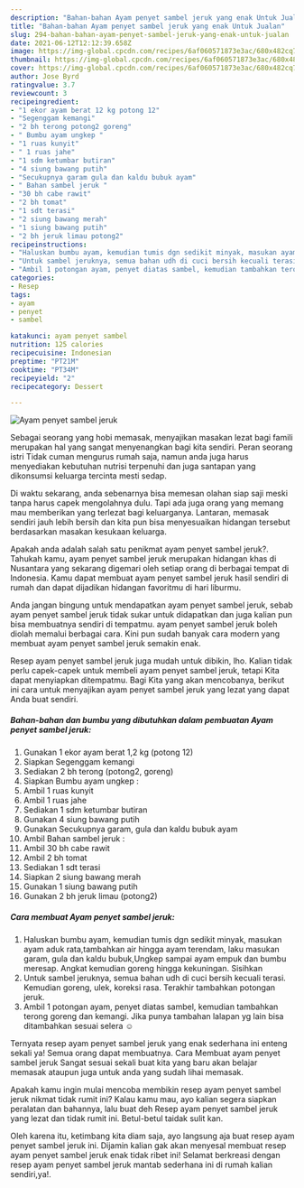 ```yaml
---
description: "Bahan-bahan Ayam penyet sambel jeruk yang enak Untuk Jualan"
title: "Bahan-bahan Ayam penyet sambel jeruk yang enak Untuk Jualan"
slug: 294-bahan-bahan-ayam-penyet-sambel-jeruk-yang-enak-untuk-jualan
date: 2021-06-12T12:12:39.658Z
image: https://img-global.cpcdn.com/recipes/6af060571873e3ac/680x482cq70/ayam-penyet-sambel-jeruk-foto-resep-utama.jpg
thumbnail: https://img-global.cpcdn.com/recipes/6af060571873e3ac/680x482cq70/ayam-penyet-sambel-jeruk-foto-resep-utama.jpg
cover: https://img-global.cpcdn.com/recipes/6af060571873e3ac/680x482cq70/ayam-penyet-sambel-jeruk-foto-resep-utama.jpg
author: Jose Byrd
ratingvalue: 3.7
reviewcount: 3
recipeingredient:
- "1 ekor ayam berat 12 kg potong 12"
- "Segenggam kemangi"
- "2 bh terong potong2 goreng"
- " Bumbu ayam ungkep "
- "1 ruas kunyit"
- " 1 ruas jahe"
- "1 sdm ketumbar butiran"
- "4 siung bawang putih"
- "Secukupnya garam gula dan kaldu bubuk ayam"
- " Bahan sambel jeruk "
- "30 bh cabe rawit"
- "2 bh tomat"
- "1 sdt terasi"
- "2 siung bawang merah"
- "1 siung bawang putih"
- "2 bh jeruk limau potong2"
recipeinstructions:
- "Haluskan bumbu ayam, kemudian tumis dgn sedikit minyak, masukan ayam aduk rata,tambahkan air hingga ayam terendam, laku masukan garam, gula dan kaldu bubuk,Ungkep sampai ayam empuk dan bumbu meresap. Angkat kemudian goreng hingga kekuningan. Sisihkan"
- "Untuk sambel jeruknya, semua bahan udh di cuci bersih kecuali terasi. Kemudian goreng, ulek, koreksi rasa. Terakhir tambahkan potongan jeruk."
- "Ambil 1 potongan ayam, penyet diatas sambel, kemudian tambahkan terong goreng dan kemangi. Jika punya tambahan lalapan yg lain bisa ditambahkan sesuai selera ☺️"
categories:
- Resep
tags:
- ayam
- penyet
- sambel

katakunci: ayam penyet sambel 
nutrition: 125 calories
recipecuisine: Indonesian
preptime: "PT21M"
cooktime: "PT34M"
recipeyield: "2"
recipecategory: Dessert

---
```



![Ayam penyet sambel jeruk](https://img-global.cpcdn.com/recipes/6af060571873e3ac/680x482cq70/ayam-penyet-sambel-jeruk-foto-resep-utama.jpg)

Sebagai seorang yang hobi memasak, menyajikan masakan lezat bagi famili merupakan hal yang sangat menyenangkan bagi kita sendiri. Peran seorang istri Tidak cuman mengurus rumah saja, namun anda juga harus menyediakan kebutuhan nutrisi terpenuhi dan juga santapan yang dikonsumsi keluarga tercinta mesti sedap.

Di waktu  sekarang, anda sebenarnya bisa memesan olahan siap saji meski tanpa harus capek mengolahnya dulu. Tapi ada juga orang yang memang mau memberikan yang terlezat bagi keluarganya. Lantaran, memasak sendiri jauh lebih bersih dan kita pun bisa menyesuaikan hidangan tersebut berdasarkan masakan kesukaan keluarga. 



Apakah anda adalah salah satu penikmat ayam penyet sambel jeruk?. Tahukah kamu, ayam penyet sambel jeruk merupakan hidangan khas di Nusantara yang sekarang digemari oleh setiap orang di berbagai tempat di Indonesia. Kamu dapat membuat ayam penyet sambel jeruk hasil sendiri di rumah dan dapat dijadikan hidangan favoritmu di hari liburmu.

Anda jangan bingung untuk mendapatkan ayam penyet sambel jeruk, sebab ayam penyet sambel jeruk tidak sukar untuk didapatkan dan juga kalian pun bisa membuatnya sendiri di tempatmu. ayam penyet sambel jeruk boleh diolah memalui berbagai cara. Kini pun sudah banyak cara modern yang membuat ayam penyet sambel jeruk semakin enak.

Resep ayam penyet sambel jeruk juga mudah untuk dibikin, lho. Kalian tidak perlu capek-capek untuk membeli ayam penyet sambel jeruk, tetapi Kita dapat menyiapkan ditempatmu. Bagi Kita yang akan mencobanya, berikut ini cara untuk menyajikan ayam penyet sambel jeruk yang lezat yang dapat Anda buat sendiri.

<!--inarticleads1-->

##### Bahan-bahan dan bumbu yang dibutuhkan dalam pembuatan Ayam penyet sambel jeruk:

1. Gunakan 1 ekor ayam berat 1,2 kg (potong 12)
1. Siapkan Segenggam kemangi
1. Sediakan 2 bh terong (potong2, goreng)
1. Siapkan  Bumbu ayam ungkep :
1. Ambil 1 ruas kunyit
1. Ambil  1 ruas jahe
1. Sediakan 1 sdm ketumbar butiran
1. Gunakan 4 siung bawang putih
1. Gunakan Secukupnya garam, gula dan kaldu bubuk ayam
1. Ambil  Bahan sambel jeruk :
1. Ambil 30 bh cabe rawit
1. Ambil 2 bh tomat
1. Sediakan 1 sdt terasi
1. Siapkan 2 siung bawang merah
1. Gunakan 1 siung bawang putih
1. Gunakan 2 bh jeruk limau (potong2)




<!--inarticleads2-->

##### Cara membuat Ayam penyet sambel jeruk:

1. Haluskan bumbu ayam, kemudian tumis dgn sedikit minyak, masukan ayam aduk rata,tambahkan air hingga ayam terendam, laku masukan garam, gula dan kaldu bubuk,Ungkep sampai ayam empuk dan bumbu meresap. Angkat kemudian goreng hingga kekuningan. Sisihkan
1. Untuk sambel jeruknya, semua bahan udh di cuci bersih kecuali terasi. Kemudian goreng, ulek, koreksi rasa. Terakhir tambahkan potongan jeruk.
1. Ambil 1 potongan ayam, penyet diatas sambel, kemudian tambahkan terong goreng dan kemangi. Jika punya tambahan lalapan yg lain bisa ditambahkan sesuai selera ☺️




Ternyata resep ayam penyet sambel jeruk yang enak sederhana ini enteng sekali ya! Semua orang dapat membuatnya. Cara Membuat ayam penyet sambel jeruk Sangat sesuai sekali buat kita yang baru akan belajar memasak ataupun juga untuk anda yang sudah lihai memasak.

Apakah kamu ingin mulai mencoba membikin resep ayam penyet sambel jeruk nikmat tidak rumit ini? Kalau kamu mau, ayo kalian segera siapkan peralatan dan bahannya, lalu buat deh Resep ayam penyet sambel jeruk yang lezat dan tidak rumit ini. Betul-betul taidak sulit kan. 

Oleh karena itu, ketimbang kita diam saja, ayo langsung aja buat resep ayam penyet sambel jeruk ini. Dijamin kalian gak akan menyesal membuat resep ayam penyet sambel jeruk enak tidak ribet ini! Selamat berkreasi dengan resep ayam penyet sambel jeruk mantab sederhana ini di rumah kalian sendiri,ya!.

